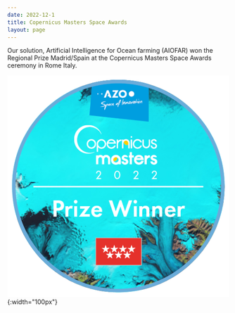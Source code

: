 ```yaml
---
date: 2022-12-1
title: Copernicus Masters Space Awards
layout: page
---
```

Our solution, Artificial Intelligence for Ocean farming (AIOFAR) won the Regional Prize Madrid/Spain at the Copernicus Masters Space Awards ceremony in Rome Italy.


![CopMa](assets/img/cde_portfolio/CopMa.png){:width="100px"}


